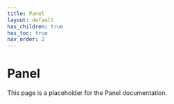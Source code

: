 ```yaml
---
title: Panel
layout: default
has_children: true
has_toc: true
nav_order: 2
---
```


# Panel

This page is a placeholder for the Panel documentation.